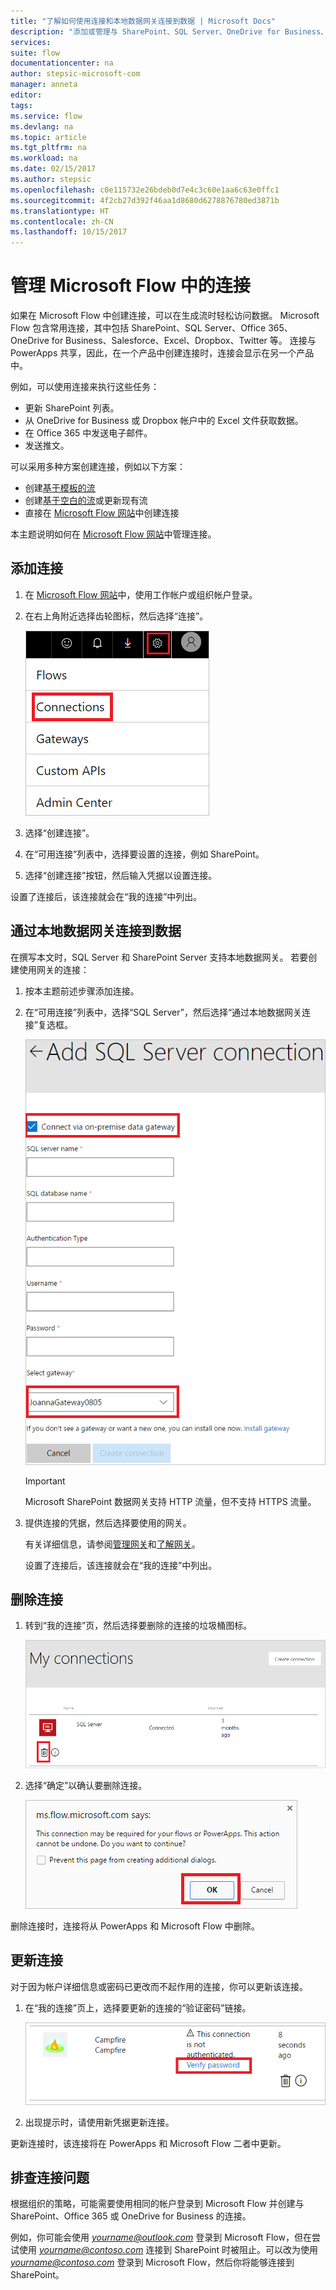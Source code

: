 ```yaml
---
title: "了解如何使用连接和本地数据网关连接到数据 | Microsoft Docs"
description: "添加或管理与 SharePoint、SQL Server、OneDrive for Business、Salesforce、Office 365、OneDrive、Dropbox、Twitter、Google Drive 等产品的连接"
services: 
suite: flow
documentationcenter: na
author: stepsic-microsoft-com
manager: anneta
editor: 
tags: 
ms.service: flow
ms.devlang: na
ms.topic: article
ms.tgt_pltfrm: na
ms.workload: na
ms.date: 02/15/2017
ms.author: stepsic
ms.openlocfilehash: c0e115732e26bdeb0d7e4c3c60e1aa6c63e0ffc1
ms.sourcegitcommit: 4f2cb27d392f46aa1d8680d6278876780ed3871b
ms.translationtype: HT
ms.contentlocale: zh-CN
ms.lasthandoff: 10/15/2017
---
```

# <a name="manage-connections-in-microsoft-flow"></a>管理 Microsoft Flow 中的连接
如果在 Microsoft Flow 中创建连接，可以在生成流时轻松访问数据。 Microsoft Flow 包含常用连接，其中包括 SharePoint、SQL Server、Office 365、OneDrive for Business、Salesforce、Excel、Dropbox、Twitter 等。 连接与 PowerApps 共享，因此，在一个产品中创建连接时，连接会显示在另一个产品中。

例如，可以使用连接来执行这些任务：

* 更新 SharePoint 列表。
* 从 OneDrive for Business 或 Dropbox 帐户中的 Excel 文件获取数据。
* 在 Office 365 中发送电子邮件。
* 发送推文。

可以采用多种方案创建连接，例如以下方案：

* 创建[基于模板的流](get-started-logic-template.md)
* 创建[基于空白的流](get-started-logic-flow.md)或更新现有流
* 直接在 [Microsoft Flow 网站][1]中创建连接

本主题说明如何在 [Microsoft Flow 网站][1]中管理连接。

## <a name="add-a-connection"></a>添加连接
1. 在 [Microsoft Flow 网站][1]中，使用工作帐户或组织帐户登录。
2. 在右上角附近选择齿轮图标，然后选择“连接”。
   
    ![选择连接](./media/add-manage-connections/connections-menu.png)
3. 选择“创建连接”。
4. 在“可用连接”列表中，选择要设置的连接，例如 SharePoint。
5. 选择“创建连接”按钮，然后输入凭据以设置连接。

设置了连接后，该连接就会在“我的连接”中列出。

## <a name="connect-to-your-data-through-an-on-premises-data-gateway"></a>通过本地数据网关连接到数据
在撰写本文时，SQL Server 和 SharePoint Server 支持本地数据网关。 若要创建使用网关的连接：

1. 按本主题前述步骤添加连接。
2. 在“可用连接”列表中，选择“SQL Server”，然后选择“通过本地数据网关连接”复选框。
   
    ![选择网关](./media/add-manage-connections/select-gateway.png)
   
   > [!IMPORTANT]
   > Microsoft SharePoint 数据网关支持 HTTP 流量，但不支持 HTTPS 流量。
   > 
   > 
3. 提供连接的凭据，然后选择要使用的网关。
   
    有关详细信息，请参阅[管理网关](gateway-manage.md)和[了解网关](gateway-reference.md)。
   
    设置了连接后，该连接就会在“我的连接”中列出。

## <a name="delete-a-connection"></a>删除连接
1. 转到“我的连接”页，然后选择要删除的连接的垃圾桶图标。
   
    ![删除连接](./media/add-manage-connections/delete-connection.png)
2. 选择“确定”以确认要删除连接。
   
    ![确认删除](./media/add-manage-connections/delete-confirmation.png)

删除连接时，连接将从 PowerApps 和 Microsoft Flow 中删除。

## <a name="update-a-connection"></a>更新连接
对于因为帐户详细信息或密码已更改而不起作用的连接，你可以更新该连接。

1. 在“我的连接”页上，选择要更新的连接的“验证密码”链接。
   
    ![验证密码](./media/add-manage-connections/verify-password.png)
2. 出现提示时，请使用新凭据更新连接。

更新连接时，该连接将在 PowerApps 和 Microsoft Flow 二者中更新。

## <a name="troubleshoot-a-connection"></a>排查连接问题
根据组织的策略，可能需要使用相同的帐户登录到 Microsoft Flow 并创建与 SharePoint、Office 365 或 OneDrive for Business 的连接。

例如，你可能会使用 *yourname@outlook.com* 登录到 Microsoft Flow，但在尝试使用 *yourname@contoso.com* 连接到 SharePoint 时被阻止。可以改为使用 *yourname@contoso.com* 登录到 Microsoft Flow，然后你将能够连接到 SharePoint。

<!--Reference links in article-->
[1]: https://flow.microsoft.com

